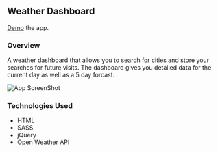 
## Weather Dashboard
[Demo](https://tylorkolbeck.github.io/weather-dashboard/) the app.

### Overview

A weather dashboard that allows you to search for cities and store your searches for future visits. The dashboard gives you detailed data for the current day as well as a 5 day forcast.

![App ScreenShot](./assets/images/weather-dasboard-demo.png)

### Technologies Used

* HTML
* SASS
* jQuery
* Open Weather API



